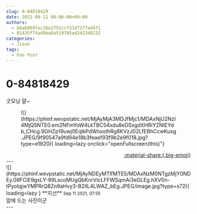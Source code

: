 ```yaml
---
slug: 0-84818429
date: 2021-09-11 06:06:00+09:00
authors:
  - b4a6869fec26e2f51ccf33d7277ad471
  - 01435f74a49ba8a519705ad242348232
categories:
  - Jisun
tags:
  - Fan Post
---
```


# 0-84818429

<div class="post-container" markdown="1">
<div class="content-container md-sidebar__scrollwrap" markdown="1">

굿모닝 얄~
<figure markdown="1">
![](https://phinf.wevpstatic.net/MjAyMjA3MDJfMjc1/MDAxNjU2NzI4MjQ5NTE0.em2NFmYoW4LkTBC54xdu8eDSxgdXHRiYZNIEYdb_CHcg.9GHZp19uwj0EqlkPdWnxothRg8KVzJ02LfEBhCcwKusg.JPEG/9f90547a9fd94e18b3feaef93f9b2e9f018.jpg?type=e1920){ loading=lazy onclick="openFullscreen(this)"}
</figure>


</div>
</div>

<div style="text-align: right;" markdown="1">
<a href="https://weverse.io/fromis9/fanpost/0-84818429" style="text-align: right;">:material-share:{.big-emoji}</a>
</div>
---

<div class="comments-container md-sidebar__scrollwrap" markdown="1">
<div class="comment" markdown="1">
<div class='id-container' markdown="1">
![](https://phinf.wevpstatic.net/MjAyNDEyMTlfMTE5/MDAxNzM0NTgzMjY0NDEy.08FClE9gxLY-99LscoMUgQbKnrVicLFFWSqmAi3eGLEg.hXV0n-tPyoIqjwYMPRrQ8Zn9aHvy3-B2llL4LWAZ_bEg.JPEG/image.jpg?type=s72){ loading=lazy }
**<span class="artist">지선</span>** <small>Sep 11 2021, 07:55</small><br>
</div>
<div class='comment-body' markdown="1">
맘에 드는 사진이군
</div>
</div>
</div>
---
